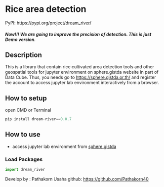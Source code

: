 # Rice area detection 

PyPI: https://pypi.org/project/dream_river/
##### Now!!! We are going to improve the precision of detection. This is just Demo version.
## Description 
This is a library that contain rice cultivated area detection tools and other geospatial tools for jupyter environment on sphere.gistda website in part of Data Cube. Thus, you needs go to https://sphere.gistda.or.th/ and register the account to access jupyter lab environment interactively from a browser. 


##  How to setup

open CMD or Terminal

```python
pip install dream-river==0.0.7
```
## How to use 

- access jupyter lab environment from [sphere.gistda](https://datacube.gistda.or.th/hub/login?next=%2Fhub%2F)

### Load Packages 
```python
import dream_river
```
Develop by : Pathakorn Usaha
github: https://github.com/Pathakorn40
